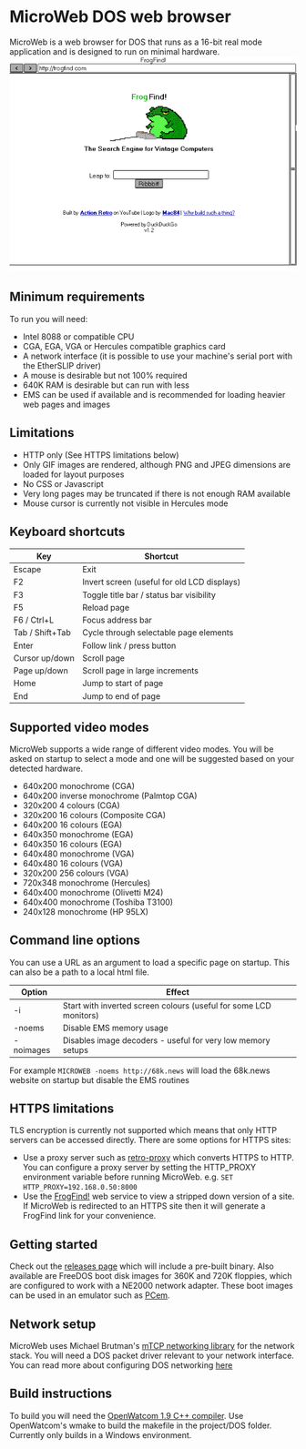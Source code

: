 # MicroWeb DOS web browser
MicroWeb is a web browser for DOS that runs as a 16-bit real mode application and is designed to run on minimal hardware.
![Screenshot](screenshot.gif)

## Minimum requirements
To run you will need:
* Intel 8088 or compatible CPU
* CGA, EGA, VGA or Hercules compatible graphics card
* A network interface (it is possible to use your machine's serial port with the EtherSLIP driver)
* A mouse is desirable but not 100% required
* 640K RAM is desirable but can run with less
* EMS can be used if available and is recommended for loading heavier web pages and images

## Limitations
* HTTP only (See HTTPS limitations below)
* Only GIF images are rendered, although PNG and JPEG dimensions are loaded for layout purposes
* No CSS or Javascript
* Very long pages may be truncated if there is not enough RAM available
* Mouse cursor is currently not visible in Hercules mode

## Keyboard shortcuts
| Key				| Shortcut                                        |
|-------------------|-------------------------------------------------|
| Escape            | Exit                                            |
| F2                | Invert screen (useful for old LCD displays)     |
| F3                | Toggle title bar / status bar visibility        |
| F5                | Reload page                                     |
| F6 / Ctrl+L       | Focus address bar                               |
| Tab / Shift+Tab   | Cycle through selectable page elements          |
| Enter             | Follow link / press button                      |
| Cursor up/down    | Scroll page                                     |
| Page up/down      | Scroll page in large increments                 |
| Home              | Jump to start of page                           |
| End               | Jump to end of page                             |

## Supported video modes
MicroWeb supports a wide range of different video modes. You will be asked on startup to select a mode and one will be suggested based on your detected hardware.
* 640x200 monochrome (CGA)				
* 640x200 inverse monochrome (Palmtop CGA)
* 320x200 4 colours (CGA)
* 320x200 16 colours (Composite CGA)
* 640x200 16 colours (EGA)		
* 640x350 monochrome (EGA)				
* 640x350 16 colours (EGA)				
* 640x480 monochrome (VGA)				
* 640x480 16 colours (VGA)				
* 320x200 256 colours (VGA)				
* 720x348 monochrome (Hercules)		
* 640x400 monochrome (Olivetti M24)
* 640x400 monochrome (Toshiba T3100)
* 240x128 monochrome (HP 95LX)		

## Command line options
You can use a URL as an argument to load a specific page on startup. This can also be a path to a local html file. 

| Option    | Effect
|-----------|-------
| -i        | Start with inverted screen colours (useful for some LCD monitors)
| -noems    | Disable EMS memory usage
| -noimages | Disables image decoders - useful for very low memory setups
 
For example `MICROWEB -noems http://68k.news` will load the 68k.news website on startup but disable the EMS routines

## HTTPS limitations
TLS encryption is currently not supported which means that only HTTP servers can be accessed directly. There are some options for HTTPS sites:
* Use a proxy server such as [retro-proxy](https://github.com/DrKylstein/retro-proxy) which converts HTTPS to HTTP. You can configure a proxy server by setting the HTTP_PROXY environment variable before running MicroWeb. e.g. `SET HTTP_PROXY=192.168.0.50:8000`
* Use the [FrogFind!](http://www.frogfind.com) web service to view a stripped down version of a site. If MicroWeb is redirected to an HTTPS site then it will generate a FrogFind link for your convenience.

## Getting started
Check out the [releases page](https://github.com/jhhoward/MicroWeb/releases) which will include a pre-built binary. Also available are FreeDOS boot disk images for 360K and 720K floppies, which are configured to work with a NE2000 network adapter. These boot images can be used in an emulator such as [PCem](https://pcem-emulator.co.uk/).

## Network setup
MicroWeb uses Michael Brutman's [mTCP networking library](http://www.brutmanlabs.org/mTCP/) for the network stack. You will need a DOS packet driver relevant to your network interface. You can read more about configuring DOS networking [here](http://brutmanlabs.org/Dos_Networking/dos_networking.html)

## Build instructions
To build you will need the [OpenWatcom 1.9 C++ compiler](https://sourceforge.net/projects/openwatcom/files/open-watcom-1.9/). 
Use OpenWatcom's wmake to build the makefile in the project/DOS folder. Currently only builds in a Windows environment.


